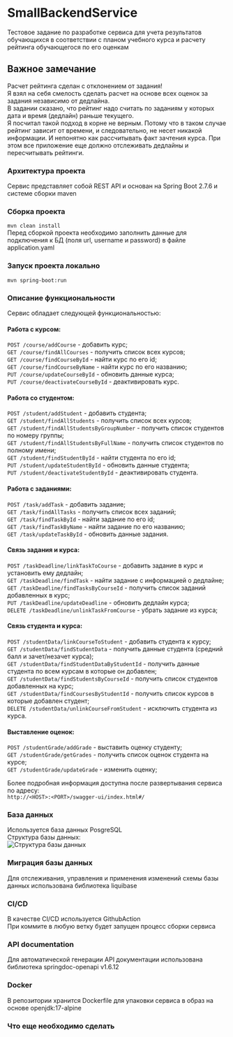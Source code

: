 # SmallBackendService
Тестовое задание по разработке сервиса для учета результатов обучающихся в соответствии с 
планом учебного курса и расчету рейтинга обучающегося по его оценкам  
## Важное замечание
Расчет рейтинга сделан с отклонением от задания!  
Я взял на себя смелость сделать расчет на основе всех оценок за задания независимо от дедлайна.  
В задании сказано, что рейтинг надо считать по заданиям у которых дата и время (дедлайн) раньше текущего.  
Я посчитал такой подход в корне не верным.
Потому что в таком случае рейтинг зависит от времени, и следовательно, не несет никакой информации.
И непонятно как рассчитывать факт зачтения курса.
При этом все приложение еще должно отслеживать дедлайны и пересчитывать рейтинги.
### Архитектура проекта
Сервис представляет собой REST API и основан на Spring Boot 2.7.6 и системе сборки maven
### Сборка проекта
```mvn clean install```  
Перед сборкой проекта необходимо заполнить данные для подключения к БД (поля url, username и password) в файле application.yaml
### Запуск проекта локально
```mvn spring-boot:run```
### Описание функциональности
Сервис обладает следующей функциональностью:  
#### Работа с курсом:  
`POST /course/addCourse` - добавить курс;  
`GET /course/findAllCourses` - получить список всех курсов;  
`GET /course/findCourseById` - найти курс по его id;  
`GET /course/findCourseByName` - найти курс по его названию;  
`PUT /course/updateCourseById` - обновить данные курса;  
`PUT /course/deactivateCourseById` - деактивировать курс.
#### Работа со студентом:  
`POST /student/addStudent` - добавить студента;  
`GET /student/findAllStudents` - получить список всех курсов;  
`GET /student/findAllStudentsByGroupNumber` - получить список студентов по номеру группы;  
`GET /student/findAllStudentsByFullName` - получить список студентов по полному имени;  
`GET /student/findStudentById` - найти студента по его id;  
`PUT /student/updateStudentById` - обновить данные студента;  
`PUT /student/deactivateStudentById` - деактивировать студента.  
#### Работа с заданиями:
`POST /task/addTask` - добавить задание;  
`GET /task/findAllTasks` - получить список всех заданий;  
`GET /task/findTaskById` - найти задание по его id;  
`GET /task/findTaskByName` - найти задание по его названию;  
`GET /task/updateTaskById` - обновить данные задания.
#### Связь задания и курса:
`POST /taskDeadline/linkTaskToCourse` - добавить задание в курс и установить ему дедлайн;  
`GET /taskDeadline/findTask` - найти задание с информацией о дедлайне;  
`GET /taskDeadline/findTasksByCourseId` - получить список заданий добавленных в курс;  
`PUT /taskDeadline/updateDeadline` - обновить дедлайн курса;  
`DELETE /taskDeadline/unlinkTaskFromCourse` - убрать задание из курса;  
#### Связь студента и курса:  
`POST /studentData/linkCourseToStudent` - добавить студента к курсу;  
`GET /studentData/findStudentData` - получить данные студента (средний балл и зачет/незачет курса);  
`GET /studentData/findStudentDataByStudentId` - получить данные студента по всем курсам в которые он добавлен;  
`GET /studentData/findStudentsByCourseId` - получить список студентов добавленных на курс;  
`GET /studentData/findCoursesByStudentId` - получить список курсов в которые добавлен студент;  
`DELETE /studentData/unlinkCourseFromStudent` - исключить студента из курса.  
#### Выставление оценок:  
`POST /studentGrade/addGrade` - выставить оценку студенту;  
`GET /studentGrade/getGrades` - получить список оценок студента на курсе;  
`GET /studentGrade/updateGrade` - изменить оценку;

Более подробная информация доступна после развертывания сервиса по адресу:   
```http://<HOST>:<PORT>/swagger-ui/index.html#/```
### База данных  
Используется база данных PosgreSQL  
Структура базы данных:  
![Структура базы данных](readme_images/DB_diagram.png)
### Миграция базы данных
Для отслеживания, управления и применения изменений схемы базы данных использована библиотека liquibase
### CI/CD
В качестве CI/CD используется GithubAction  
При коммите в любую ветку будет
запущен процесс сборки сервиса
### API documentation
Для автоматической генерации API документации использована библиотека springdoc-openapi v1.6.12
### Docker
В репозитории хранится Dockerfile для упаковки сервиса в образ на основе openjdk:17-alpine  
### Что еще необходимо сделать


